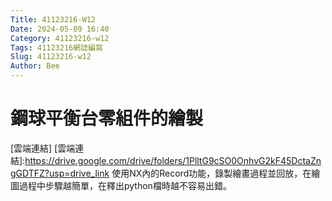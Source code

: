 ```yaml
---
Title: 41123216-W12
Date: 2024-05-09 16:40
Category: 41123216-w12
Tags: 41123216網誌編寫
Slug: 41123216-w12
Author: Bee
---
```




<!-- PELICAN_END_SUMMARY -->

# 鋼球平衡台零組件的繪製
[雲端連結]
[雲端連結]:https://drive.google.com/drive/folders/1PlltG9cSO0OnhvG2kF45DctaZngGDTFZ?usp=drive_link
使用NX內的Record功能，錄製繪畫過程並回放，在繪圖過程中步驟越簡單，在釋出python檔時越不容易出錯。
